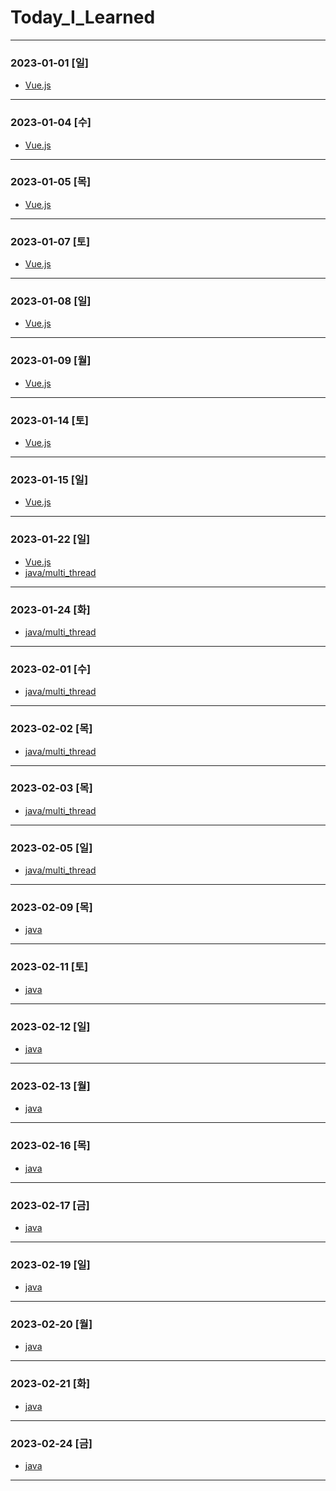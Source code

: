 # Today_I_Learned
* * *
### 2023-01-01 [일]
- [Vue.js](https://github.com/xxx-sj/Today_I_Learned/tree/master/vue)
* * *
### 2023-01-04 [수]
- [Vue.js](https://github.com/xxx-sj/Today_I_Learned/tree/master/vue)
* * *
### 2023-01-05 [목]
- [Vue.js](https://github.com/xxx-sj/Today_I_Learned/tree/master/vue)
* * *
### 2023-01-07 [토]
- [Vue.js](https://github.com/xxx-sj/Today_I_Learned/tree/master/vue)
* * *
### 2023-01-08 [일]
- [Vue.js](https://github.com/xxx-sj/Today_I_Learned/tree/master/vue)
* * *
### 2023-01-09 [월]
- [Vue.js](https://github.com/xxx-sj/Today_I_Learned/tree/master/vue)
* * *
### 2023-01-14 [토]
- [Vue.js](https://github.com/xxx-sj/Today_I_Learned/tree/master/vue)
* * *
### 2023-01-15 [일]
- [Vue.js](https://github.com/xxx-sj/Today_I_Learned/tree/master/vue)
* * *
### 2023-01-22 [일]
- [Vue.js](https://github.com/xxx-sj/Today_I_Learned/tree/master/vue)
- [java/multi_thread](https://github.com/xxx-sj/Today_I_Learned/tree/master/java/multi_thread)
* * *
### 2023-01-24 [화]
- [java/multi_thread](https://github.com/xxx-sj/Today_I_Learned/tree/master/java/multi_thread)
* * *
### 2023-02-01 [수]
- [java/multi_thread](https://github.com/xxx-sj/Today_I_Learned/tree/master/java/multi_thread)
* * *
### 2023-02-02 [목]
- [java/multi_thread](https://github.com/xxx-sj/Today_I_Learned/tree/master/java/multi_thread)
* * *
### 2023-02-03 [목]
- [java/multi_thread](https://github.com/xxx-sj/Today_I_Learned/tree/master/java/multi_thread)
* * *
### 2023-02-05 [일]
- [java/multi_thread](https://github.com/xxx-sj/Today_I_Learned/tree/master/java/multi_thread)
* * *
### 2023-02-09 [목]
- [java](https://github.com/xxx-sj/Today_I_Learned/tree/master/java)
* * *
### 2023-02-11 [토]
- [java](https://github.com/xxx-sj/Today_I_Learned/tree/master/java)
* * *
### 2023-02-12 [일]
- [java](https://github.com/xxx-sj/Today_I_Learned/tree/master/java)
* * *
### 2023-02-13 [월]
- [java](https://github.com/xxx-sj/Today_I_Learned/tree/master/java)
* * *
### 2023-02-16 [목]
- [java](https://github.com/xxx-sj/Today_I_Learned/tree/master/java)
* * *
### 2023-02-17 [금]
- [java](https://github.com/xxx-sj/Today_I_Learned/tree/master/java)
* * *
### 2023-02-19 [일]
- [java](https://github.com/xxx-sj/Today_I_Learned/tree/master/java)
* * *
### 2023-02-20 [월]
- [java](https://github.com/xxx-sj/Today_I_Learned/tree/master/java)
* * *
### 2023-02-21 [화]
- [java](https://github.com/xxx-sj/Today_I_Learned/tree/master/java)
* * *
### 2023-02-24 [금]
- [java](https://github.com/xxx-sj/Today_I_Learned/tree/master/java)
* * *



